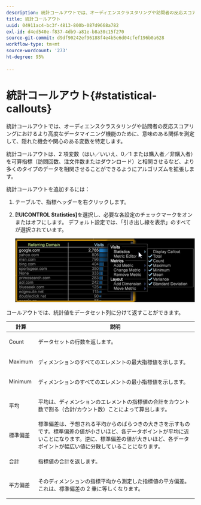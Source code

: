```yaml
---
description: 統計コールアウトでは、オーディエンスクラスタリングや訪問者の反応スコアリングにおけるより高度なデータマイニング機能のために、意味のある関係を測定して、隠れた機会や関心のある変数を特定します。
title: 統計コールアウト
uuid: 04911ac4-bc3f-4813-800b-087d9668a782
exl-id: d4ed540e-f837-4db9-a81e-b8a30c15f270
source-git-commit: d9df90242ef96188f4e4b5e6d04cfef196b0a628
workflow-type: tm+mt
source-wordcount: '273'
ht-degree: 95%

---
```


# 統計コールアウト{#statistical-callouts}

統計コールアウトでは、オーディエンスクラスタリングや訪問者の反応スコアリングにおけるより高度なデータマイニング機能のために、意味のある関係を測定して、隠れた機会や関心のある変数を特定します。

統計コールアウトは、2 項変数（はい／いいえ、0／1 または購入者／非購入者）を可算指標（訪問回数、注文件数またはダウンロード）と相関させるなど、より多くのタイプのデータを相関させることができるようにアルゴリズムを拡張します。

統計コールアウトを追加するには：

1. テーブルで、指標ヘッダーを右クリックします。
1. **[!UICONTROL Statistics]**&#x200B;を選択し、必要な各設定のチェックマークをオンまたはオフにします。 デフォルト設定では、「引き出し線を表示」のすべてが選択されています。

   ![](assets/statistical_callouts.png)

コールアウトでは、統計値をデータセット列に分けて返すことができます。

<table id="table_B2A4F9D5938D4756A81ACF6F4D77E63D">
 <thead>
  <tr>
   <th colname="col1" class="entry"> 計算 </th>
   <th colname="col2" class="entry"> 説明 </th>
  </tr>
 </thead>
 <tbody>
  <tr>
   <td colname="col1"> Count </td>
   <td colname="col2"><p>データセットの行数を返します。 </p></td>
  </tr>
  <tr>
   <td colname="col1"> Maximum </td>
   <td colname="col2"><p> ディメンションのすべてのエレメントの最大指標値を示します。 </p></td>
  </tr>
  <tr>
   <td colname="col1"> Minimum </td>
   <td colname="col2"><p> ディメンションのすべてのエレメントの最小指標値を示します。 </p></td>
  </tr>
  <tr>
   <td colname="col1"> 平均 </td>
   <td colname="col2"><p> 平均は、ディメンションのエレメントの指標値の合計をカウント数で割る（合計/カウント数）ことによって算出します。 </p></td>
  </tr>
  <tr>
   <td colname="col1"> 標準偏差 </td>
   <td colname="col2"> 標準偏差は、予想される平均からのばらつきの大きさを示すものです。標準偏差の値が小さいほど、各データポイントが平均に近いことになります。逆に、標準偏差の値が大きいほど、各データポイントが幅広い値に分散していることになります。 </td>
  </tr>
  <tr>
   <td colname="col1"> 合計 </td>
   <td colname="col2"><p> 指標値の合計を返します。 </p></td>
  </tr>
  <tr>
   <td colname="col1"> 平方偏差 </td>
   <td colname="col2"><p> そのディメンションの指標平均から測定した指標値の平方偏差。これは、標準偏差の 2 乗に等しくなります。 </p></td>
  </tr>
 </tbody>
</table>
